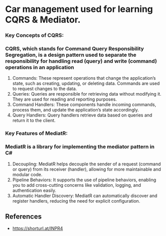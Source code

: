 # Car management used for learning CQRS & Mediator.

### Key Concepts of CQRS:

### CQRS, which stands for Command Query Responsibility Segregation, is a design pattern used to separate the responsibility for handling read (query) and write (command) operations in an application

1. Commands: These represent operations that change the application’s state, such as creating, updating, or deleting data. Commands are used to request changes to the data.
2. Queries: Queries are responsible for retrieving data without modifying it. They are used for reading and reporting purposes.
3. Command Handlers: These components handle incoming commands, process them, and update the application’s state accordingly.
4. Query Handlers: Query handlers retrieve data based on queries and return it to the client.

### Key Features of MediatR:

### MediatR is a library for implementing the mediator pattern in C#

1. Decoupling: MediatR helps decouple the sender of a request (command or query) from its receiver (handler), allowing for more maintainable and modular code.
2. Pipeline Behaviors: It supports the use of pipeline behaviors, enabling you to add cross-cutting concerns like validation, logging, and authentication easily.
3. Automatic Handler Discovery: MediatR can automatically discover and register handlers, reducing the need for explicit configuration.

## References

- https://shorturl.at/lNPR4

